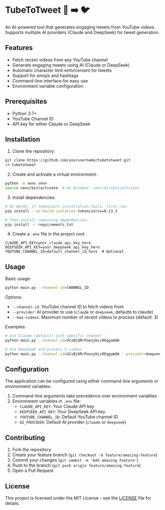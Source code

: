 # TubeToTweet 🎥 ➡️ 🐦

An AI-powered tool that generates engaging tweets from YouTube videos. Supports multiple AI providers (Claude and DeepSeek) for tweet generation.

## Features

- Fetch recent videos from any YouTube channel
- Generate engaging tweets using AI (Claude or DeepSeek)
- Automatic character limit enforcement for tweets
- Support for emojis and hashtags
- Command-line interface for easy use
- Environment variable configuration

## Prerequisites

- Python 3.7+
- YouTube Channel ID
- API key for either Claude or DeepSeek

## Installation

1. Clone the repository:
```bash
git clone https://github.com/yourusername/tubetotweet.git
cd tubetotweet
```

2. Create and activate a virtual environment:
```bash
python -m venv venv
source venv/bin/activate  # On Windows: venv\Scripts\activate
```

3. Install dependencies:
```bash
# On macOS, if tokenizers installation fails, first run:
pip install --no-build-isolation tokenizers==0.13.3

# Then install remaining dependencies:
pip install -r requirements.txt
```

4. Create a `.env` file in the project root:
```
CLAUDE_API_KEY=your_claude_api_key_here
DEEPSEEK_API_KEY=your_deepseek_api_key_here
YOUTUBE_CHANNEL_ID=default_channel_id_here  # Optional
```

## Usage

Basic usage:
```bash
python main.py --channel-id=CHANNEL_ID
```

Options:
- `--channel-id`: YouTube channel ID to fetch videos from
- `--provider`: AI provider to use (`claude` or `deepseek`, defaults to claude)
- `--max-videos`: Maximum number of recent videos to process (default: 3)

Examples:
```bash
# Use Claude (default) with specific channel
python main.py --channel-id=UCsBjURrPoezykLs9EqgamOA

# Use DeepSeek and process 5 videos
python main.py --channel-id=UCsBjURrPoezykLs9EqgamOA --provider=deepseek --max-videos=5
```

## Configuration

The application can be configured using either command-line arguments or environment variables:

1. Command-line arguments take precedence over environment variables
2. Environment variables in `.env` file:
   - `CLAUDE_API_KEY`: Your Claude API key
   - `DEEPSEEK_API_KEY`: Your DeepSeek API key
   - `YOUTUBE_CHANNEL_ID`: Default YouTube channel ID
   - `AI_PROVIDER`: Default AI provider (`claude` or `deepseek`)

## Contributing

1. Fork the repository
2. Create your feature branch (`git checkout -b feature/amazing-feature`)
3. Commit your changes (`git commit -m 'Add amazing feature'`)
4. Push to the branch (`git push origin feature/amazing-feature`)
5. Open a Pull Request

## License

This project is licensed under the MIT License - see the [LICENSE](LICENSE) file for details. 